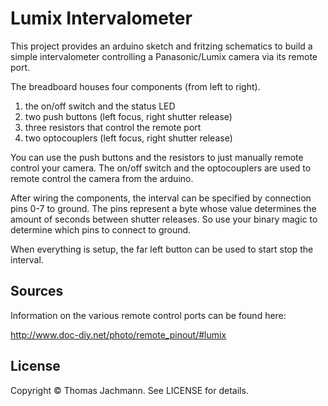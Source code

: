 Lumix Intervalometer
====================

This project provides an arduino sketch and fritzing schematics to build a simple intervalometer controlling a Panasonic/Lumix camera via its remote port.

The breadboard houses four components (from left to right).

1. the on/off switch and the status LED
1. two push buttons (left focus, right shutter release)
1. three resistors that control the remote port
1. two optocouplers (left focus, right shutter release)

You can use the push buttons and the resistors to just manually remote control your camera. The on/off switch and the optocouplers are used to remote control the camera from the arduino.

After wiring the components, the interval can be specified by connection pins 0-7 to ground. The pins represent a byte whose value determines the amount of seconds between shutter releases. So use your binary magic to determine which pins to connect to ground.

When everything is setup, the far left button can be used to start stop the interval.

Sources
-------

Information on the various remote control ports can be found here:

http://www.doc-diy.net/photo/remote_pinout/#lumix

License
-------

Copyright © Thomas Jachmann. See LICENSE for details.
